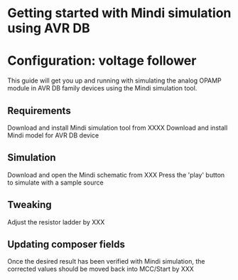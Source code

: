 # Getting started with Mindi simulation using AVR DB

# Configuration: voltage follower
This guide will get you up and running with simulating the analog OPAMP module in AVR DB family devices using the Mindi simulation tool.

## Requirements
Download and install Mindi simulation tool from XXXX
Download and install Mindi model for AVR DB device

## Simulation
Download and open the Mindi schematic from XXX
Press the 'play' button to simulate with a sample source

## Tweaking
Adjust the resistor ladder by XXX

## Updating composer fields
Once the desired result has been verified with Mindi simulation, the corrected values should be moved back into MCC/Start by XXX
